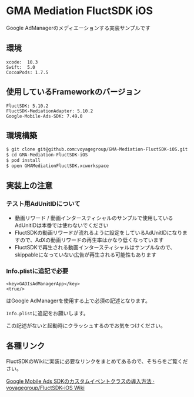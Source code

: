# GMA Mediation FluctSDK iOS

Google AdManagerのメディエーションする実装サンプルです

## 環境

```
xcode:  10.3
Swift:  5.0
CocoaPods: 1.7.5  
```

## 使用しているFrameworkのバージョン

```
FluctSDK: 5.10.2
FluctSDK-MediationAdapter: 5.10.2
Google-Mobile-Ads-SDK: 7.49.0
```

## 環境構築

```sh
$ git clone git@github.com:voyagegroup/GMA-Mediation-FluctSDK-iOS.git
$ cd GMA-Mediation-FluctSDK-iOS
$ pod install
$ open GMAMediationFluctSDK.xcworkspace
```

## 実装上の注意

### テスト用AdUnitIDについて

- 動画リワード / 動画インタースティシャルのサンプルで使用しているAdUnitIDは本番では使わないでください
- FluctSDKの動画リワードが流れるように設定をしているAdUnitIDになりますので、AdXの動画リワードの再生率はかなり低くなっています
- FluctSDKで再生される動画インタースティシャルはサンプルなので、skippableになっていない広告が再生される可能性もあります

### Info.plistに追記で必要

```
<key>GADIsAdManagerApp</key>
<true/>
```

はGoogle AdManagerを使用する上で必須の記述となります。

`Info.plist`に追記をお願いします。

この記述がないと起動時にクラッシュするのでお気をつけください。

## 各種リンク

FluctSDKのWikiに実装に必要なリンクをまとめてあるので、そちらをご覧ください。

[Google Mobile Ads SDKのカスタムイベントクラスの導入方法 · voyagegroup/FluctSDK-iOS Wiki](https://github.com/voyagegroup/FluctSDK-iOS/wiki/Google-Mobile-Ads-SDK%E3%81%AE%E3%82%AB%E3%82%B9%E3%82%BF%E3%83%A0%E3%82%A4%E3%83%99%E3%83%B3%E3%83%88%E3%82%AF%E3%83%A9%E3%82%B9%E3%81%AE%E5%B0%8E%E5%85%A5%E6%96%B9%E6%B3%95)
